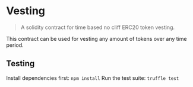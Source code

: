 # Vesting
> A solidity contract for time based no cliff ERC20 token vesting.

This contract can be used for vesting any amount of tokens over any time period.

## Testing
Install dependencies first:
```npm install```
Run the test suite:
```truffle test```
